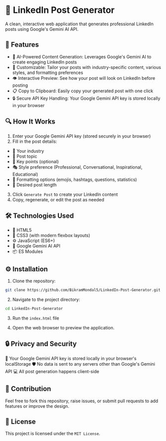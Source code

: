 # 🚀 LinkedIn Post Generator
A clean, interactive web application that generates professional LinkedIn posts using Google's Gemini AI API.

## 🌟 Features
- 🤖 AI-Powered Content Generation: Leverages Google's Gemini AI to create engaging LinkedIn posts
- 🔧 Customizable: Tailor your posts with industry-specific content, various styles, and formatting preferences
- 👁️ Interactive Preview: See how your post will look on LinkedIn before posting
- 📋 Copy to Clipboard: Easily copy your generated post with one click
- 🔒 Secure API Key Handling: Your Google Gemini API key is stored locally in your browser

## 🔍 How It Works

1. Enter your Google Gemini API key (stored securely in your browser)
2. Fill in the post details:

  - 🏢 Your industry
  - 📝 Post topic
  - 📌 Key points (optional)
  - 🎭 Style preference (Professional, Conversational, Inspirational, Educational)
  - 🎨 Formatting options (emojis, hashtags, questions, statistics)
  - 📏 Desired post length


3. Click `Generate Post` to create your LinkedIn content
4. Copy, regenerate, or edit the post as needed

## 🛠️ Technologies Used
- 📄 HTML5
- 🎨 CSS3 (with modern flexbox layouts)
- ⚙️ JavaScript (ES6+)
- 🧠 Google Gemini AI API
- 📦 ES Modules

## ⚙️ Installation

1. Clone the repository:
```bash
git clone https://github.com/BikramMondal5/LinkedIn-Post-Generator.git
```

2. Navigate to the project directory:
```bash
cd LinkedIn-Post-Generator
```

3. Run the `index.html` file

4. Open the web browser to preview the application.

## 🔒 Privacy and Security

🔑 Your Google Gemini API key is stored locally in your browser's localStorage
🛡️ No data is sent to any servers other than Google's Gemini API
💻 All post generation happens client-side

## 🤝 Contribution

Feel free to fork this repository, raise issues, or submit pull requests to add features or improve the design.

## 📜 License

This project is licensed under the `MIT License`.
